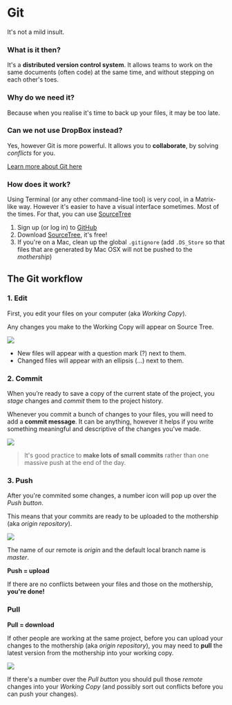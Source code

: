 # Git

It's not a mild insult.

### What is it then?

It's a **distributed version control system**. It allows teams to work on the same documents (often code) at the same time, and without stepping on each other's toes. 

### Why do we need it?

Because when you realise it's time to back up your files, it may be too late.

### Can we not use DropBox instead? 

Yes, however Git is more powerful. It allows you to **collaborate**, by solving *conflicts* for you.

[Learn more about Git here](https://try.github.io/)

### How does it work?

Using Terminal (or any other command-line tool) is very cool, in a Matrix-like way. However it's easier to have a visual interface sometimes. Most of the times. For that, you can use [SourceTree](http://www.sourcetreeapp.com/)

1. Sign up (or log in) to [GitHub](https://github.com)
2. Download [SourceTree](http://www.sourcetreeapp.com), it's free!
3. If you're on a Mac, clean up the global `.gitignore` (add `.DS_Store` so that files that are generated by Mac OSX will not be pushed to the *mothership*)


<!-- 4. **Fork** [this repository](https://github.com/RavensbourneWebMedia/WEB14104)
5. **Clone** it to your computer
6. Put your stuff inside the `students > {yourName}` folder ([follow these instructions](https://github.com/RavensbourneWebMedia/WEB14104/tree/master/students)) -->

## The Git workflow

### 1. Edit

First, you edit your files on your computer (aka *Working Copy*).

Any changes you make to the Working Copy will appear on Source Tree.

![](https://raw.githubusercontent.com/RavensbourneWebMedia/guides/master/assets/git-edit.png)

* New files will appear with a question mark (?) next to them.
* Changed files will appear with an ellipsis (...) next to them.

### 2. Commit

When you’re ready to save a copy of the current state of the project, you *stage* changes and *commit* them to the project history.

Whenever you commit a bunch of changes to your files, you will need to add a **commit message**. It can be anything, however it helps if you write something meaningful and descriptive of the changes you've made.

![](https://raw.githubusercontent.com/RavensbourneWebMedia/guides/master/assets/git-commit.png)

> It's good practice to **make lots of small commits** rather than one massive push at the end of the day.

### 3. Push

After you're commited some changes, a number icon will pop up over the *Push button*. 

This means that your commits are ready to be uploaded to the mothership (aka *origin repository*).

![](https://raw.githubusercontent.com/RavensbourneWebMedia/guides/master/assets/git-push.png)

The name of our remote is *origin* and the default local branch name is *master*. 

**Push = upload**

If there are no conflicts between your files and those on the mothership, **you're done!**

### Pull

**Pull = download**

If other people are working at the same project, before you can upload your changes to the mothership (aka *origin repository*), you may need to **pull** the latest version from the mothership into your working copy. 

![](https://raw.githubusercontent.com/RavensbourneWebMedia/guides/master/assets/git-pull.png)

If there's a number over the *Pull button* you should pull those *remote* changes into your *Working Copy* (and possibly sort out conflicts before you can push your changes).

<!-- ### Pull request

Pull requests let you tell others about changes you've pushed to a Git repository. Once a pull request is sent, other people can review your changes, discuss potential modifications, and even push follow-up commits if necessary.

We'll [learn more about pull requests](https://help.github.com/articles/using-pull-requests/) later on in the unit. -->
